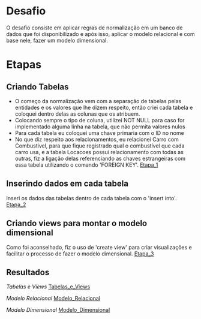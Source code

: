 # Desafio

O desafio consiste em aplicar regras de normalização em um banco de dados que foi disponibilizado e após isso, aplicar o modelo relacional e com base nele, fazer um modelo dimensional.

# Etapas

## Criando Tabelas
* O começo da normalização vem com a separação de tabelas pelas entidades e os valores que lhe dizem respeito, então criei cada tabela e coloquei dentro delas as colunas que os atribuem.
* Colocando sempre o tipo de coluna, utilizei NOT NULL para caso for implementado alguma linha na tabela, que não permita valores nulos
* Para cada tabela eu coloquei uma chave primaria com o ID no nome
* No que diz respeito aos relacionamentos, eu relacionei Carro com Combustivel, para que fique registrado qual o combustível que cada carro usa, e a tabela Locacoes possui relacionamento com todas as outras, fiz a ligação delas referenciando as chaves estrangeiras com essa tabela utilizando o comando 'FOREIGN KEY'.
[Etapa_1](../Evidências/Etapa_1.png)


## Inserindo dados em cada tabela
Inseri os dados das tabelas dentro de cada tabela com o 'insert into'.
[Etapa_2](../Evidências/Etapa_2.png)

## Criando views para montar o modelo dimensional
Como foi aconselhado, fiz o uso de 'create view' para criar visualizações e facilitar o processo de fazer o modelo dimensional.
[Etapa_3](../Evidências/Etapa_3.png)

## Resultados

*Tabelas e Views*
[Tabelas_e_Views](../Evidências/Tabelas.png)

*Modelo Relacional*
[Modelo_Relacional](./Modelo%20Relacional%20x%20Dimensional/Modelo%20Relacional.png)

*Modelo Dimensional*
[Modelo_Dimensional](./Modelo%20Relacional%20x%20Dimensional/Modelo%20Dimensional.png)

